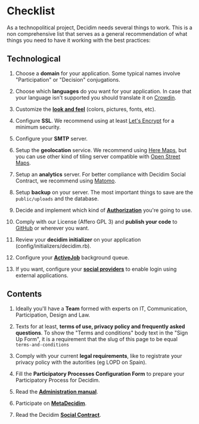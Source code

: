 # Checklist

As a technopolitical project, Decidim needs several things to work. This is a non comprehensive list that serves as a general recommendation of what things you need to have it working with the best practices:

## Technological

1. Choose a **domain** for your application. Some typical names involve "Participation" or "Decision" conjugations.

1. Choose which **languages** do you want for your application. In case that your language isn't supported you should translate it on [Crowdin](https://crowdin.com/project/decidim).

1. Customize the [**look and feel**](https://github.com/decidim/decidim/blob/master/docs/customization/styles.md) (colors, pictures, fonts, etc).

1. Configure **SSL**. We recommend using at least [Let's Encrypt](https://letsencrypt.org/) for a minimum security.

1. Configure your **SMTP** server.

1. Setup the **geolocation** service. We recommend using [Here Maps](https://developer.here.com/), but you can use other kind of tiling server compatible with [Open Street Maps](https://www.openstreetmap.org/).

1. Setup an **analytics** server. For better compliance with Decidim Social Contract, we recommend using [Matomo](https://matomo.org/).

1. Setup **backup** on your server. The most important things to save are the `public/uploads` and the database.

1. Decide and implement which kind of **[Authorization](docs/customization/authorization.md)** you're going to use.

1. Comply with our License (Affero GPL 3) and **publish your code** to [GitHub](http://github.com) or wherever you want.

1. Review your **decidim initializer** on your application (config/initializers/decidim.rb).

1. Configure your [**ActiveJob**](https://github.com/decidim/decidim/blob/master/docs/services/activejob.md) background queue.

1. If you want, configure your [**social providers**](https://github.com/decidim/decidim/blob/master/docs/services/social_providers.md) to enable login using external applications.

## Contents

1. Ideally you'll have a **Team** formed with experts on IT, Communication, Participation, Design and Law.

1. Texts for at least, **terms of use, privacy policy and frequently asked questions**. To show the "Terms and conditions" body text in the "Sign Up Form", it is a requirement that the slug of this page to be equal `terms-and-conditions` 

1. Comply with your current **legal requirements**, like to registrate your privacy policy with the autorities (eg LOPD on Spain).

1. Fill the **Participatory Processes Configuration Form** to prepare your Participatory Process for Decidim.

1. Read the **[Administration manual](https://decidim.org/docs/)**.

1. Participate on **[MetaDecidim](http://meta.decidim.barcelona)**.

1. Read the Decidim **[Social Contract](https://decidim.org/contract/)**.

